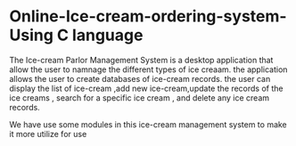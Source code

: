 # Online-Ice-cream-ordering-system- Using C language



The Ice-cream Parlor Management System is a desktop application that allow the user to namnage the different types of ice creaam. the application allows the user to create databases of ice-cream records. the user can display the list of ice-cream ,add new ice-cream,update the records of the ice creams , search for a specific ice cream , and delete any ice cream records.

We have use some modules in this ice-cream management system to make it more utilize for use
